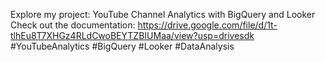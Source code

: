 Explore my project: YouTube Channel Analytics with BigQuery and Looker
Check out the documentation: https://drive.google.com/file/d/1t-tlhEu8T7XHGz4RLdCwoBEYTZBIUMaa/view?usp=drivesdk
#YouTubeAnalytics #BigQuery #Looker #DataAnalysis
